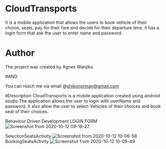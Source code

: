 # CloudTransports
It is a mobile application that allows the users to book vehicle of their choice, seats,  pay for their fare and decide for their departure time. it has a login form 
that ask the user to enter name and password.

# Author
The project was created by Agnes Wanjiku

#AND

You can reach me via email @shikonorman@gmail.com

#Description
CloudTransports is a mobile application created using android studio.The application allows the user to login with userName and password. It also allow the
user to select Vehicles of their choices and book seat of their choices.


Behaviour Driven Development
LOGIN FORM
![Screenshot from 2020-10-12 09-18-27](https://user-images.githubusercontent.com/63198747/95715083-eb182d00-0c71-11eb-8fb2-24d6e89ab053.png)

SelectionSeatsActivity
![Screenshot from 2020-10-12 10-06-58](https://user-images.githubusercontent.com/63198747/95715572-c1abd100-0c72-11eb-9ad7-f1b09a2f9486.png)
BookingSeatsActivity
![Screenshot from 2020-10-12 10-09-49](https://user-images.githubusercontent.com/63198747/95715869-38e16500-0c73-11eb-9f1e-05d34d6617e6.png)
